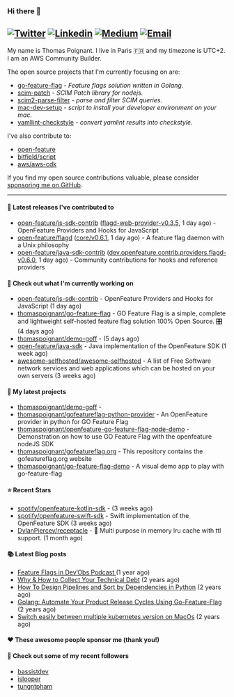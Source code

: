 ### Hi there 👋
[![Twitter](https://img.shields.io/twitter/follow/thomaspoignant?label=Twitter&style=social)](https://twitter.com/thomaspoignant)
[![Linkedin](https://img.shields.io/badge/LinkedIn--_.svg?style=social&logo=linkedin)](https://www.linkedin.com/in/poignantthomas/)
[![Medium](https://img.shields.io/badge/medium--_.svg?style=social&logo=medium)](https://thomaspoignant.medium.com/)
[![Email](https://img.shields.io/badge/email--_.svg?logo=Gmail&style=social)](mailto:thomas.poignant@gmail.com)
-----------

My name is Thomas Poignant. I live in Paris 🇫🇷 and my timezone is UTC+2.  
I am an AWS Community Builder.

The open source projects that I'm currently focusing on are:
- [go-feature-flag](https://github.com/thomaspoignant/go-feature-flag) _- Feature flags solution written in Golang._
- [scim-patch](https://github.com/thomaspoignant/scim-patch) _- SCIM Patch library for nodejs._
- [scim2-parse-filter](https://github.com/thomaspoignant/scim2-parse-filter) _- parse and filter SCIM queries._
- [mac-dev-setup](https://github.com/thomaspoignant/mac-dev-setup) _- script to install your developer environment on your mac._
- [yamllint-checkstyle](https://github.com/thomaspoignant/yamllint-checkstyle) _- convert yamlint results into checkstyle_.

I've also contribute to:
- [open-feature](https://github.com/open-feature)
- [bitfield/script](https://github.com/bitfield/script)
- [aws/aws-cdk](https://github.com/aws/aws-cdk)

If you find my open source contributions valuable, please consider [sponsoring me on GitHub](https://github.com/sponsors/thomaspoignant/).

-----------
#### 🚀 Latest releases I've contributed to

- [open-feature/js-sdk-contrib](https://github.com/open-feature/js-sdk-contrib) ([flagd-web-provider-v0.3.5](https://github.com/open-feature/js-sdk-contrib/releases/tag/flagd-web-provider-v0.3.5), 1 day ago) - OpenFeature Providers and Hooks for JavaScript
- [open-feature/flagd](https://github.com/open-feature/flagd) ([core/v0.6.1](https://github.com/open-feature/flagd/releases/tag/core/v0.6.1), 1 day ago) - A feature flag daemon with a Unix philosophy
- [open-feature/java-sdk-contrib](https://github.com/open-feature/java-sdk-contrib) ([dev.openfeature.contrib.providers.flagd-v0.6.0](https://github.com/open-feature/java-sdk-contrib/releases/tag/dev.openfeature.contrib.providers.flagd-v0.6.0), 1 day ago) - Community contributions for hooks and reference providers

#### 👷 Check out what I'm currently working on

- [open-feature/js-sdk-contrib](https://github.com/open-feature/js-sdk-contrib) - OpenFeature Providers and Hooks for JavaScript (1 day ago)
- [thomaspoignant/go-feature-flag](https://github.com/thomaspoignant/go-feature-flag) - GO Feature Flag is a simple, complete and lightweight self-hosted feature flag solution 100% Open Source. 🎛️ (4 days ago)
- [thomaspoignant/demo-goff](https://github.com/thomaspoignant/demo-goff) -  (5 days ago)
- [open-feature/java-sdk](https://github.com/open-feature/java-sdk) - Java implementation of the OpenFeature SDK (1 week ago)
- [awesome-selfhosted/awesome-selfhosted](https://github.com/awesome-selfhosted/awesome-selfhosted) - A list of Free Software network services and web applications which can be hosted on your own servers (3 weeks ago)

#### 🌱 My latest projects

- [thomaspoignant/demo-goff](https://github.com/thomaspoignant/demo-goff) - 
- [thomaspoignant/gofeatureflag-python-provider](https://github.com/thomaspoignant/gofeatureflag-python-provider) - An OpenFeature provider in python for GO Feature Flag
- [thomaspoignant/openfeature-go-feature-flag-node-demo](https://github.com/thomaspoignant/openfeature-go-feature-flag-node-demo) - Demonstration on how to use GO Feature Flag with the openfeature nodeJS SDK
- [thomaspoignant/gofeatureflag.org](https://github.com/thomaspoignant/gofeatureflag.org) - This repository contains the gofeatureflag.org website
- [thomaspoignant/go-feature-flag-demo](https://github.com/thomaspoignant/go-feature-flag-demo) - A visual demo app to play with go-feature-flag

#### ⭐ Recent Stars

- [spotify/openfeature-kotlin-sdk](https://github.com/spotify/openfeature-kotlin-sdk) -  (3 weeks ago)
- [spotify/openfeature-swift-sdk](https://github.com/spotify/openfeature-swift-sdk) -  Swift implementation of the OpenFeature SDK (3 weeks ago)
- [DylanPiercey/receptacle](https://github.com/DylanPiercey/receptacle) - 🏪 Multi purpose in memory lru cache with ttl support. (1 month ago)

#### 📚 Latest Blog posts

- [ Feature Flags in Dev’Obs Podcast ](https://thomaspoignant.medium.com/feature-flags-in-devobs-podcast-ec11079f8a4b?source=rss-9a58464dd8e9------2) (1 year ago)
- [Why &amp; How to Collect Your Technical Debt](https://medium.com/geekculture/why-how-to-collect-your-technical-debt-bd917960eee?source=rss-9a58464dd8e9------2) (2 years ago)
- [How To Design Pipelines and Sort by Dependencies in Python](https://betterprogramming.pub/how-to-design-pipelines-and-sort-by-dependencies-in-python-ed876495a826?source=rss-9a58464dd8e9------2) (2 years ago)
- [Golang: Automate Your Product Release Cycles Using Go-Feature-Flag](https://betterprogramming.pub/automate-your-product-release-cycles-using-go-feature-flag-6ab73f869f?source=rss-9a58464dd8e9------2) (2 years ago)
- [Switch easily between multiple kubernetes version on MacOs](https://faun.pub/switch-easily-between-multiple-kubernetes-version-on-macos-9d61b9bc8287?source=rss-9a58464dd8e9------2) (2 years ago)

#### ❤️ These awesome people sponsor me (thank you!)


#### 👯 Check out some of my recent followers

- [bassistdev](https://github.com/bassistdev)
- [islooper](https://github.com/islooper)
- [tungntpham](https://github.com/tungntpham)
